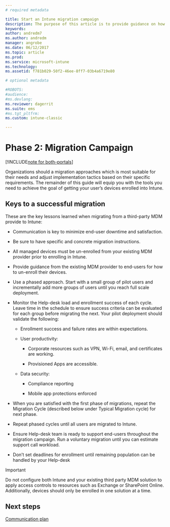 ```yaml
---
# required metadata

title: Start an Intune migration campaign 
description: The purpose of this article is to provide guidance on how to start a migration campaign.
keywords:
author: andredm7
ms.author: andredm
manager: angrobe
ms.date: 06/12/2017
ms.topic: article
ms.prod:
ms.service: microsoft-intune
ms.technology:
ms.assetid: f781b029-50f2-46ee-8ff7-03b4a6719e80

# optional metadata

#ROBOTS:
#audience:
#ms.devlang:
ms.reviewer: dagerrit
ms.suite: ems
#ms.tgt_pltfrm:
ms.custom: intune-classic

---
```


# Phase 2: Migration Campaign

[!INCLUDE[note for both-portals](./includes/note-for-both-portals.md)]

Organizations should a migration approaches which is most suitable for their needs and adjust implementation tactics based on their specific requirements. The remainder of this guide will equip you with the tools you need to achieve the goal of getting your user’s devices enrolled into Intune.

## Keys to a successful migration

These are the key lessons learned when migrating from a third-party MDM provide to Intune:

-   Communication is key to minimize end-user downtime and satisfaction.

-   Be sure to have specific and concrete migration instructions.

-   All managed devices must be un-enrolled from your existing MDM provider prior to enrolling in Intune.

-   Provide guidance from the existing MDM provider to end-users for how to un-enroll their devices.

-   Use a phased approach. Start with a small group of pilot users and incrementally add more groups of users until you reach full scale deployment.

-   Monitor the Help-desk load and enrollment success of each cycle. Leave time in the schedule to ensure success criteria can be evaluated for each group before migrating the next. Your pilot deployment should validate the following:

    -   Enrollment success and failure rates are within expectations.

    -   User productivity:

        -   Corporate resources such as VPN, Wi-Fi, email, and certificates are working.

        -   Provisioned Apps are accessible.

    -   Data security:

        -   Compliance reporting

        -   Mobile app protections enforced

-   When you are satisfied with the first phase of migrations, repeat the Migration Cycle (described below under Typical Migration cycle) for next phase.

-   Repeat phased cycles until all users are migrated to Intune.

-   Ensure Help-desk team is ready to support end-users throughout the migration campaign. Run a voluntary migration until you can estimate support call workload.

-   Don’t set deadlines for enrollment until remaining population can be handled by your Help-desk

> [!IMPORTANT] 
> Do not configure both Intune and your existing third party MDM solution to apply access controls to resources such as Exchange or SharePoint Online. Additionally, devices should only be enrolled in one solution at a time.

## Next steps

[Communication plan](migration-guide-communication-plan.md)
